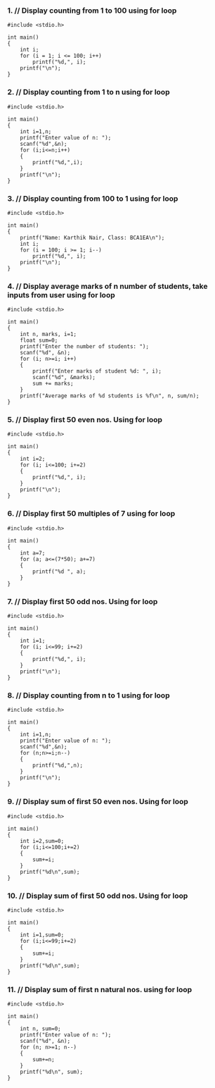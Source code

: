 ### 1. // Display counting from 1 to 100 using for loop
	
	#include <stdio.h>
	
	int main()
	{
	    int i;
	    for (i = 1; i <= 100; i++)
	        printf("%d,", i);   
	    printf("\n");
	}


### 2. // Display counting from 1 to n using for loop
	
	#include <stdio.h>
	
	int main()
	{
	    int i=1,n;
	    printf("Enter value of n: ");
	    scanf("%d",&n);
	    for (i;i<=n;i++)
	    {
	        printf("%d,",i);
	    }
	    printf("\n");
	}


### 3. // Display counting from 100 to 1 using for loop
	
	#include <stdio.h>
	
	int main()
	{
	    printf("Name: Karthik Nair, Class: BCA1EA\n");
	    int i;
	    for (i = 100; i >= 1; i--)
	        printf("%d,", i);   
	    printf("\n");
	}

### 4. // Display average marks of n number of students, take inputs from user using for loop
	
	#include <stdio.h>
	
	int main()
	{
	    int n, marks, i=1;
	    float sum=0;
	    printf("Enter the number of students: ");
	    scanf("%d", &n);
	    for (i; n>=i; i++)
	    {
	        printf("Enter marks of student %d: ", i);
	        scanf("%d", &marks);
	        sum += marks;
	    }
	    printf("Average marks of %d students is %f\n", n, sum/n);
	}

### 5. // Display first 50 even nos. Using for loop 
	
	#include <stdio.h>
	
	int main()
	{
	    int i=2;
	    for (i; i<=100; i+=2)
	    {
	        printf("%d,", i);
	    }
	    printf("\n");
	}


### 6. // Display first 50 multiples of 7 using for loop
	
	#include <stdio.h>
	
	int main()
	{
	    int a=7;
	    for (a; a<=(7*50); a+=7)
	    {
	        printf("%d ", a);
	    }
	}

### 7. // Display first 50 odd nos. Using for loop 
	
	#include <stdio.h>
	
	int main()
	{
	    int i=1;
	    for (i; i<=99; i+=2)
	    {
	        printf("%d,", i);
	    }
	    printf("\n");
	}

### 8. // Display counting from n to 1 using for loop
	
	#include <stdio.h>
	
	int main()
	{
	    int i=1,n;
	    printf("Enter value of n: ");
	    scanf("%d",&n);
	    for (n;n>=i;n--)
	    {
	        printf("%d,",n);
	    }
	    printf("\n");
	}

### 9. // Display sum of first 50 even nos. Using for loop 
	
	#include <stdio.h>
	
	int main()
	{
	    int i=2,sum=0;
	    for (i;i<=100;i+=2)
	    {
	        sum+=i;
	    }
	    printf("%d\n",sum);
	}

### 10. // Display sum of first 50 odd nos. Using for loop
	
	#include <stdio.h>
	
	int main()
	{
	    int i=1,sum=0;
	    for (i;i<=99;i+=2)
	    {
	        sum+=i;
	    }
	    printf("%d\n",sum);
	}
	


### 11. // Display sum of first n natural nos. using for loop
	
	#include <stdio.h>
	
	int main()
	{
	    int n, sum=0;
	    printf("Enter value of n: ");
	    scanf("%d", &n);
	    for (n; n>=1; n--)
	    {
	        sum+=n;
	    }
	    printf("%d\n", sum);
	}

